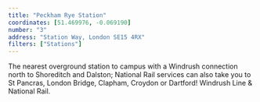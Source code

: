 ```yaml
---
title: "Peckham Rye Station"
coordinates: [51.469976, -0.069190]
number: "3"
address: "Station Way, London SE15 4RX"
filters: ["Stations"]
---
```


The nearest overground station to campus with a Windrush connection north to Shoreditch and Dalston; National Rail services can also take you to St Pancras, London Bridge, Clapham, Croydon or Dartford! Windrush Line & National Rail.

